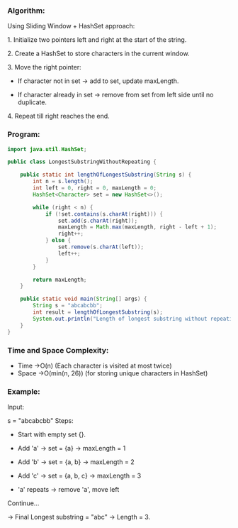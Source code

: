  ### Algorithm:
 Using Sliding Window + HashSet approach:

1.&nbsp;Initialize two pointers left and right at the start of the string.

2.&nbsp;Create a HashSet to store characters in the current window.

3.&nbsp;Move the right pointer:

* If character not in set → add to set, update maxLength.

* If character already in set → remove from set from left side until no duplicate.

4.&nbsp;Repeat till right reaches the end.

### Program:
``` Java
import java.util.HashSet;

public class LongestSubstringWithoutRepeating {

    public static int lengthOfLongestSubstring(String s) {
        int n = s.length();
        int left = 0, right = 0, maxLength = 0;
        HashSet<Character> set = new HashSet<>();

        while (right < n) {
            if (!set.contains(s.charAt(right))) {
                set.add(s.charAt(right));
                maxLength = Math.max(maxLength, right - left + 1);
                right++;
            } else {
                set.remove(s.charAt(left));
                left++;
            }
        }

        return maxLength;
    }

    public static void main(String[] args) {
        String s = "abcabcbb";
        int result = lengthOfLongestSubstring(s);
        System.out.println("Length of longest substring without repeating characters: " + result);
    }
}
```
### Time and Space Complexity:


* Time	->O(n) (Each character is visited at most twice)
* Space	->O(min(n, 26)) (for storing unique characters in HashSet)
### Example:
Input:


s = "abcabcbb"
Steps:

* Start with empty set {}.

* Add 'a' → set = {a} → maxLength = 1

* Add 'b' → set = {a, b} → maxLength = 2

* Add 'c' → set = {a, b, c} → maxLength = 3

* 'a' repeats → remove 'a', move left

Continue...

-> Final Longest substring = "abc" → Length = 3.



